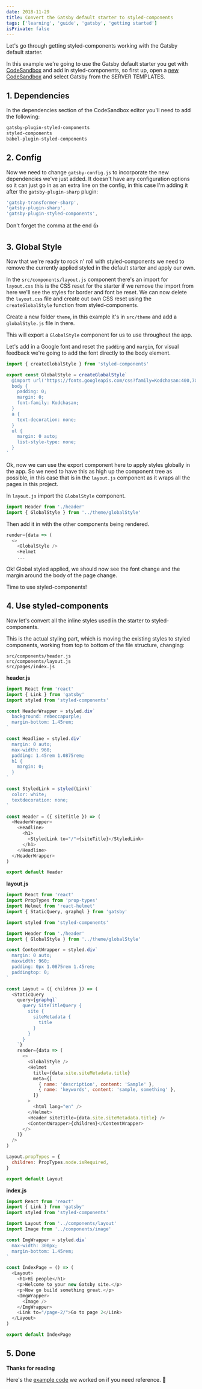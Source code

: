 ```yaml
---
date: 2018-11-29
title: Convert the Gatsby default starter to styled-components
tags: ['learning', 'guide', 'gatsby', 'getting started']
isPrivate: false
---
```


<script>
  import YouTube from '$lib/components/youtube.svelte'
</script>

Let's go through getting styled-components working with the Gatsby
default starter.

<YouTube youTubeId="O5sWySCr668" />

In this example we're going to use the Gatsby default starter you get
with [CodeSandbox] and add in styled-components, so first up, open a
[new CodeSandbox] and select Gatsby from the SERVER TEMPLATES.

## 1. Dependencies

In the dependencies section of the CodeSandbox editor you'll need to
add the following:

```bash
gatsby-plugin-styled-components
styled-components
babel-plugin-styled-components
```

## 2. Config

Now we need to change `gatsby-config.js` to incorporate the new
dependencies we've just added. It doesn't have any configuration
options so it can just go in as an extra line on the config, in this
case I'm adding it after the `gatsby-plugin-sharp` plugin:

```js
'gatsby-transformer-sharp',
'gatsby-plugin-sharp',
'gatsby-plugin-styled-components',
```

Don't forget the comma at the end 👍

## 3. Global Style

Now that we're ready to rock n' roll with styled-components we need to
remove the currently applied styled in the default starter and apply
our own.

In the `src/components/layout.js` component there's an import for
`layout.css` this is the CSS reset for the starter if we remove the
import from here we'll see the styles for border and font be reset. We
can now delete the `layout.css` file and create out own CSS reset
using the `createGlobalStyle` function from styled-components.

Create a new folder `theme`, in this example it's in `src/theme` and
add a `globalStyle.js` file in there.

This will export a `GlobalStyle` component for us to use throughout
the app.

Let's add in a Google font and reset the `padding` and `margin`, for
visual feedback we're going to add the font directly to the body
element.

```js
import { createGlobalStyle } from 'styled-components'

export const GlobalStyle = createGlobalStyle`
  @import url('https://fonts.googleapis.com/css?family=Kodchasan:400,700');
  body {
    padding: 0;
    margin: 0;
    font-family: Kodchasan;
  }
  a {
    text-decoration: none;
  }
  ul {
    margin: 0 auto;
    list-style-type: none;
  }
`
```

Ok, now we can use the export component here to apply styles globally
in the app. So we need to have this as high up the component tree as
possible, in this case that is in the `layout.js` component as it
wraps all the pages in this project.

In `layout.js` import the `GlobalStyle` component.

```js
import Header from './header'
import { GlobalStyle } from '../theme/globalStyle'
```

Then add it in with the other components being rendered.

```js
render={data => (
  <>
    <GlobalStyle />
    <Helmet
    ...
```

Ok! Global styled applied, we should now see the font change and the
margin around the body of the page change.

Time to use styled-components!

## 4. Use styled-components

Now let's convert all the inline styles used in the starter to
styled-components.

This is the actual styling part, which is moving the existing styles
to styled components, working from top to bottom of the file
structure, changing:

```
src/components/header.js
src/components/layout.js
src/pages/index.js
```

**header.js**

```js
import React from 'react'
import { Link } from 'gatsby'
import styled from 'styled-components'

const HeaderWrapper = styled.div`
  background: rebeccapurple;
  margin-bottom: 1.45rem;
`

const Headline = styled.div`
  margin: 0 auto;
  max-width: 960;
  padding: 1.45rem 1.0875rem;
  h1 {
    margin: 0;
  }
`

const StyledLink = styled(Link)`
  color: white;
  textdecoration: none;
`

const Header = ({ siteTitle }) => (
  <HeaderWrapper>
    <Headline>
      <h1>
        <StyledLink to="/">{siteTitle}</StyledLink>
      </h1>
    </Headline>
  </HeaderWrapper>
)

export default Header
```

**layout.js**

```js
import React from 'react'
import PropTypes from 'prop-types'
import Helmet from 'react-helmet'
import { StaticQuery, graphql } from 'gatsby'

import styled from 'styled-components'

import Header from './header'
import { GlobalStyle } from '../theme/globalStyle'

const ContentWrapper = styled.div`
  margin: 0 auto;
  maxwidth: 960;
  padding: 0px 1.0875rem 1.45rem;
  paddingtop: 0;
`

const Layout = ({ children }) => (
  <StaticQuery
    query={graphql`
      query SiteTitleQuery {
        site {
          siteMetadata {
            title
          }
        }
      }
    `}
    render={data => (
      <>
        <GlobalStyle />
        <Helmet
          title={data.site.siteMetadata.title}
          meta={[
            { name: 'description', content: 'Sample' },
            { name: 'keywords', content: 'sample, something' },
          ]}
        >
          <html lang="en" />
        </Helmet>
        <Header siteTitle={data.site.siteMetadata.title} />
        <ContentWrapper>{children}</ContentWrapper>
      </>
    )}
  />
)

Layout.propTypes = {
  children: PropTypes.node.isRequired,
}

export default Layout
```

**index.js**

```js
import React from 'react'
import { Link } from 'gatsby'
import styled from 'styled-components'

import Layout from '../components/layout'
import Image from '../components/image'

const ImgWrapper = styled.div`
  max-width: 300px;
  margin-bottom: 1.45rem;
`

const IndexPage = () => (
  <Layout>
    <h1>Hi people</h1>
    <p>Welcome to your new Gatsby site.</p>
    <p>Now go build something great.</p>
    <ImgWrapper>
      <Image />
    </ImgWrapper>
    <Link to="/page-2/">Go to page 2</Link>
  </Layout>
)

export default IndexPage
```

## 5. Done

**Thanks for reading**

Here's the [example code] we worked on if you need reference. 👀

[codesandbox]: https://codesandbox.io
[new codesandbox]: https://codesandbox.io/s/github
[example code]: https://codesandbox.io/s/yp3z16yw11
